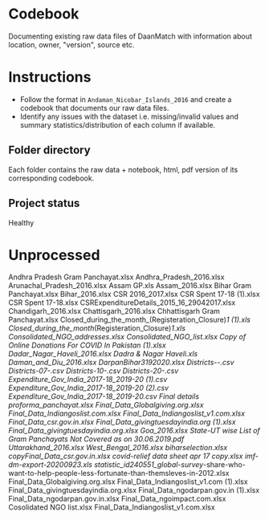 # Codebook
Documenting existing raw data files of DaanMatch with information about location, owner, "version", source etc.

# Instructions
- Follow the format in ```Andaman_Nicobar_Islands_2016``` and create a codebook that documents our raw data files. 
- Identify any issues with the dataset i.e. missing/invalid values and summary statistics/distribution of each column if available. 

## Folder directory
Each folder contains the raw data + notebook, html, pdf version of its corresponding codebook.

## Project status
Healthy

# Unprocessed
Andhra Pradesh Gram Panchayat.xlsx
Andhra_Pradesh_2016.xlsx
Arunachal_Pradesh_2016.xlsx
Assam GP.xls
Assam_2016.xlsx
Bihar Gram Panchayat.xlsx
Bihar_2016.xlsx
CSR 2016_2017.xlsx
CSR Spent 17-18 (1).xlsx
CSR Spent 17-18.xlsx
CSRExpenditureDetails_2015_16_29042017.xlsx
Chandigarh_2016.xlsx
Chattisgarh_2016.xlsx
Chhattisgarh Gram Panchayat.xlsx
Closed_during_the_month_(Registeration_Closure)_1 (1).xls
Closed_during_the_month_(Registeration_Closure)_1.xls
Consolidated_NGO_addresses.xlsx
Consolidated_NGO_list.xlsx
Copy of Online Donations For COVID In Pakistan  (1).xlsx
Dadar_Nagar_Haveli_2016.xlsx
Dadra & Nagar Haveli.xls
Daman_and_Diu_2016.xlsx
DarpanBihar3192020.xlsx
Districts--.csv
Districts-07-.csv
Districts-10-.csv
Districts-20-.csv
Expenditure_Gov_India_2017-18_2019-20 (1).csv
Expenditure_Gov_India_2017-18_2019-20 (2).csv
Expenditure_Gov_India_2017-18_2019-20.csv
Final details proforma_panchayat.xlsx
Final_Data_Globalgiving.org.xlsx
Final_Data_Indiangoslist.com.xlsx
Final_Data_Indiangoslist_v1.com.xlsx
Final_Data_csr.gov.in.xlsx
Final_Data_givingtuesdayindia.org (1).xlsx
Final_Data_givingtuesdayindia.org.xlsx
Goa_2016.xlsx
State-UT wise List of Gram Panchayats Not Covered as on 30.06.2019.pdf
Uttarakhand_2016.xlsx
West_Bengal_2016.xlsx
biharselection.xlsx
copyFinal_Data_csr.gov.in.xlsx
covid-relief data sheet apr 17 copy.xlsx
imf-dm-export-20200923.xls
statistic_id240551_global-survey_-share-who-want-to-help-people-less-fortunate-than-themsleves-in-2012.xlsx
Final_Data_Globalgiving.org.xlsx
Final_Data_Indiangoslist_v1.com (1).xlsx
Final_Data_givingtuesdayindia.org.xlsx
Final_Data_ngodarpan.gov.in (1).xlsx
Final_Data_ngodarpan.gov.in.xlsx
Final_Data_ngoimpact.com.xlsx
Cosolidated NGO list.xlsx
Final_Data_Indiangoslist_v1.com.xlsx
